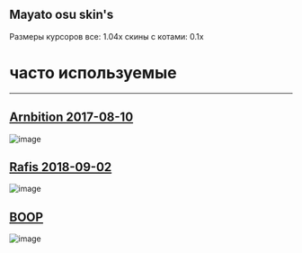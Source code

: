 ## Mayato osu skin's
Размеры курсоров 
все: 1.04х
скины с котами: 0.1х
# часто используемые 
___
## [Arnbition 2017-08-10](https://drive.google.com/file/d/1c_l21Uvd2oHOqAEvTtZNdT9Kf3TfW4Tw/view?usp=drive_link)
![image](https://i.imgur.com/mMbzuxp.png)

## [Rafis 2018-09-02](https://drive.google.com/file/d/1V5kxxduK_w9icoXBIP1Pf2ujUPl05rq2/view?usp=drive_link)
![image](https://osuskins.net/screenshots/f1WP0yb.jpg)

## [BOOP](https://drive.google.com/file/d/1LqWP8JLOCSjiSM1GVa7E9QtjE-QaPuVW/view?usp=drive_link)
![image](https://i.imgur.com/drJj6Ew.png)
